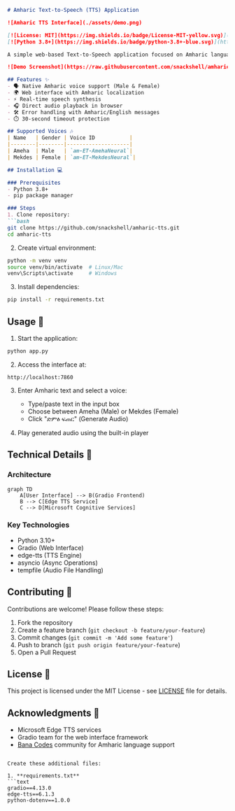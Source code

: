```markdown
# Amharic Text-to-Speech (TTS) Application

![Amharic TTS Interface](./assets/demo.png)

[![License: MIT](https://img.shields.io/badge/License-MIT-yellow.svg)](https://opensource.org/licenses/MIT)
[![Python 3.8+](https://img.shields.io/badge/python-3.8+-blue.svg)](https://www.python.org/downloads/)

A simple web-based Text-to-Speech application focused on Amharic language support, powered by Microsoft Edge TTS.

![Demo Screenshot](https://raw.githubusercontent.com/snackshell/amharic-tts/main/assets/demo-screenshot.png)

## Features ✨
- 🗣️ Native Amharic voice support (Male & Female)
- 🌍 Web interface with Amharic localization
- ⚡ Real-time speech synthesis
- 🎧 Direct audio playback in browser
- 🛠️ Error handling with Amharic/English messages
- ⏱️ 30-second timeout protection

## Supported Voices 🎶
| Name   | Gender | Voice ID           |
|--------|--------|--------------------|
| Ameha  | Male   | `am-ET-AmehaNeural`|
| Mekdes | Female | `am-ET-MekdesNeural`|

## Installation 💻

### Prerequisites
- Python 3.8+
- pip package manager

### Steps
1. Clone repository:
```bash
git clone https://github.com/snackshell/amharic-tts.git
cd amharic-tts
```

2. Create virtual environment:
```bash
python -m venv venv
source venv/bin/activate  # Linux/Mac
venv\Scripts\activate     # Windows
```

3. Install dependencies:
```bash
pip install -r requirements.txt
```

## Usage 🚀
1. Start the application:
```bash
python app.py
```

2. Access the interface at:
```
http://localhost:7860
```

3. Enter Amharic text and select a voice:
   - Type/paste text in the input box
   - Choose between Ameha (Male) or Mekdes (Female)
   - Click "ድምፅ ፍጠር" (Generate Audio)

4. Play generated audio using the built-in player

## Technical Details 🔧
### Architecture
```mermaid
graph TD
    A[User Interface] --> B(Gradio Frontend)
    B --> C[Edge TTS Service]
    C --> D[Microsoft Cognitive Services]
```

### Key Technologies
- Python 3.10+
- Gradio (Web Interface)
- edge-tts (TTS Engine)
- asyncio (Async Operations)
- tempfile (Audio File Handling)

## Contributing 🤝
Contributions are welcome! Please follow these steps:
1. Fork the repository
2. Create a feature branch (`git checkout -b feature/your-feature`)
3. Commit changes (`git commit -m 'Add some feature'`)
4. Push to branch (`git push origin feature/your-feature`)
5. Open a Pull Request

## License 📄
This project is licensed under the MIT License - see [LICENSE](LICENSE) file for details.

## Acknowledgments 🙏
- Microsoft Edge TTS services
- Gradio team for the web interface framework
- [Bana Codes](https://t.me/banacodes) community for Amharic language support
```

Create these additional files:

1. **requirements.txt**
```text
gradio==4.13.0
edge-tts==6.1.3
python-dotenv==1.0.0
```
